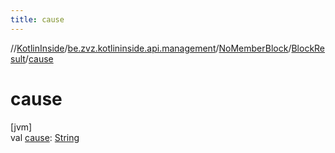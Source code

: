 ```yaml
---
title: cause
---
```

//[KotlinInside](../../../../index.html)/[be.zvz.kotlininside.api.management](../../index.html)/[NoMemberBlock](../index.html)/[BlockResult](index.html)/[cause](cause.html)



# cause



[jvm]\
val [cause](cause.html): [String](https://kotlinlang.org/api/latest/jvm/stdlib/kotlin/-string/index.html)




